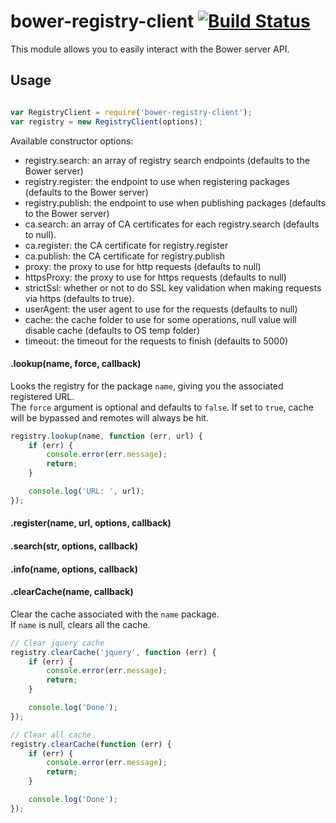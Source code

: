 # bower-registry-client [![Build Status](https://secure.travis-ci.org/bower/registry-client.png?branch=master)](http://travis-ci.org/bower/registry-client)

This module allows you to easily interact with the Bower server API.


## Usage

```js

var RegistryClient = require('bower-registry-client');
var registry = new RegistryClient(options);
```

Available constructor options:

- registry.search: an array of registry search endpoints (defaults to the Bower server)
- registry.register: the endpoint to use when registering packages (defaults to the Bower server)
- registry.publish: the endpoint to use when publishing packages (defaults to the Bower server)
- ca.search: an array of CA certificates for each registry.search (defaults to null).
- ca.register: the CA certificate for registry.register
- ca.publish: the CA certificate for registry.publish
- proxy: the proxy to use for http requests (defaults to null)
- httpsProxy: the proxy to use for https requests (defaults to null)
- strictSsl: whether or not to do SSL key validation when making requests via https (defaults to true).
- userAgent: the user agent to use for the requests (defaults to null)
- cache: the cache folder to use for some operations, null value will disable cache (defaults to OS temp folder)
- timeout: the timeout for the requests to finish (defaults to 5000)


#### .lookup(name, force, callback)

Looks the registry for the package `name`, giving you the associated registered URL.   
The `force` argument is optional and defaults to `false`. If set to `true`, cache will be bypassed and remotes will always be hit.


```js
registry.lookup(name, function (err, url) {
    if (err) {
        console.error(err.message);
        return;
    }

    console.log('URL: ', url);
});
```

#### .register(name, url, options, callback)

#### .search(str, options, callback)

#### .info(name, options, callback)

#### .clearCache(name, callback)

Clear the cache associated with the `name` package.   
If `name` is null, clears all the cache.

```js
// Clear jquery cache
registry.clearCache('jquery', function (err) {
    if (err) {
        console.error(err.message);
        return;
    }

    console.log('Done');
});

// Clear all cache
registry.clearCache(function (err) {
    if (err) {
        console.error(err.message);
        return;
    }

    console.log('Done');
});
```